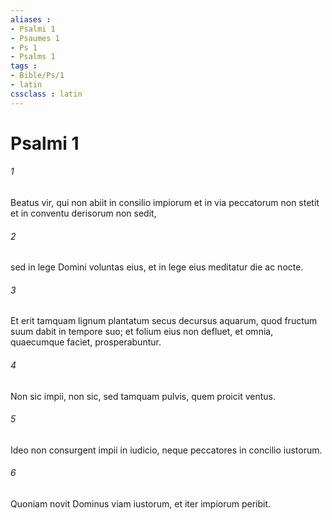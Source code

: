 ```yaml
---
aliases : 
- Psalmi 1
- Psaumes 1
- Ps 1
- Psalms 1
tags : 
- Bible/Ps/1
- latin
cssclass : latin
---
```


# Psalmi 1

###### 1
Beatus vir, qui non abiit in consilio impiorum et in via peccatorum non stetit et in conventu derisorum non sedit,
###### 2
sed in lege Domini voluntas eius, et in lege eius meditatur die ac nocte.
###### 3
Et erit tamquam lignum plantatum secus decursus aquarum, quod fructum suum dabit in tempore suo; et folium eius non defluet, et omnia, quaecumque faciet, prosperabuntur.
###### 4
Non sic impii, non sic, sed tamquam pulvis, quem proicit ventus.
###### 5
Ideo non consurgent impii in iudicio, neque peccatores in concilio iustorum.
###### 6
Quoniam novit Dominus viam iustorum, et iter impiorum peribit.
